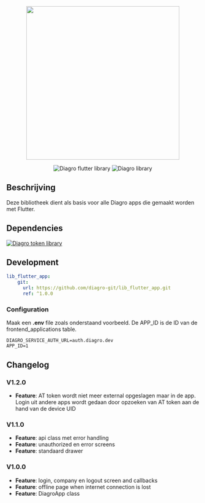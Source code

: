 <p align="center"><a href="https://www.diagro.be" target="_blank"><img src="https://diagro.be/assets/img/diagro-logo.svg" width="400"></a></p>

<p align="center">
<img src="https://img.shields.io/badge/project-lib_flutter_app-yellowgreen" alt="Diagro flutter library">
<img src="https://img.shields.io/badge/type-library-informational" alt="Diagro library">
</p>

## Beschrijving

Deze bibliotheek dient als basis voor alle Diagro apps die gemaakt worden met Flutter.

## Dependencies

<p><a href="https://github.com/diagro-git/lib_flutter_token"><img src="https://img.shields.io/badge/lib-flutter_token-informational" alt="Diagro token library"></a></p>


## Development

```yaml
lib_flutter_app:
    git:
      url: https://github.com/diagro-git/lib_flutter_app.git
      ref: ^1.0.0
```

### Configuration

Maak een **.env** file zoals onderstaand voorbeeld. De APP_ID is de ID van de frontend_applications table.

```dotenv
DIAGRO_SERVICE_AUTH_URL=auth.diagro.dev
APP_ID=1
```

## Changelog

### V1.2.0

* **Feature**: AT token wordt niet meer external opgeslagen maar in de app. Login uit andere apps wordt gedaan door opzoeken van AT token aan de hand van de device UID

### V1.1.0

* **Feature**: api class met error handling 
* **Feature**: unauthorized en error screens
* **Feature**: standaard drawer

### V1.0.0

* **Feature**: login, company en logout screen and callbacks
* **Feature**: offline page when internet connection is lost
* **Feature**: DiagroApp class
